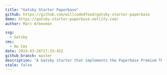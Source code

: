 ```yaml
---
title: "Gatsby Starter Paperbase"
github: https://github.com/willcode4food/gatsby-starter-paperbase
demo: https://gatsby-starter-paperbase.netlify.com/
author: Marc Arbesman

ssg:
  - Gatsby
cms:
  - No Cms
date: 2019-03-26T17:33:45Z
github_branch: master
description: "A Gatsby starter that implements the Paperbase Premium Theme from Material UI"
stale: false
---
```


